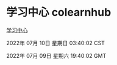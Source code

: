 # 学习中心 colearnhub
[学习中心](http://219.139.198.62:56308/colearnhub/)

2022年 07月 10日 星期日 03:40:02 CST

2022年 07月 09日 星期六 19:40:02 GMT
